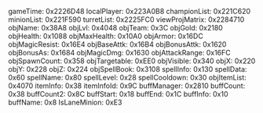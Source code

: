 gameTime: 0x2226D48
localPlayer: 0x223A0B8
championList: 0x221C620
minionList: 0x221F590
turretList: 0x2225FC0
viewProjMatrix: 0x2284710
objName: 0x38A8
objLvl: 0x4048
objTeam: 0x3C
objGold: 0x2180
objHealth: 0x1088
objMaxHealth: 0x10A0
objArmor: 0x16DC
objMagicResist: 0x16E4
objBaseAttk: 0x16B4
objBonusAttk: 0x1620
objBonusAs: 0x1684
objMagicDmg: 0x1630
objAttackRange: 0x16FC
objSpawnCount: 0x358
objTargetable: 0xEE0
objVisible: 0x340
objX: 0x220
objY: 0x228
objZ: 0x224
objSpellBook: 0x3108
spellInfo: 0x130
spellData: 0x60
spellName: 0x80
spellLevel: 0x28
spellCooldown: 0x30
objItemList: 0x4070
itemInfo: 0x38
itemInfoId: 0x9C
buffManager: 0x2810
buffCount: 0x38
buffCount2: 0x8C
buffStart: 0x18
buffEnd: 0x1C
buffInfo: 0x10
buffName: 0x8
IsLaneMinion: 0xE3
